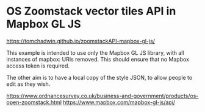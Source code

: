 # OS Zoomstack vector tiles API in Mapbox GL JS
https://tomchadwin.github.io/zoomstackAPI-mapbox-gl-js/

This example is intended to use only the Mapbox GL JS library, with all instances of mapbox: URIs removed. This should ensure that no Mapbox access token is required.

The other aim is to have a local copy of the style JSON, to allow people to edit as they wish.

https://www.ordnancesurvey.co.uk/business-and-government/products/os-open-zoomstack.html
https://www.mapbox.com/mapbox-gl-js/api/
